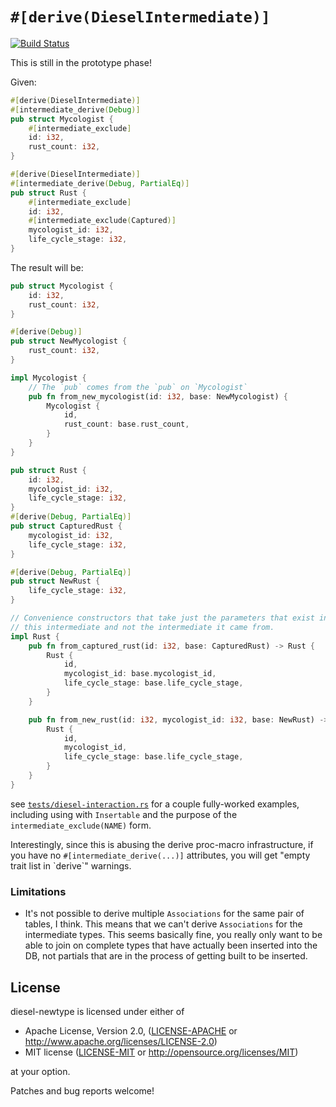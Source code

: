 # `#[derive(DieselIntermediate)]`

[![Build Status](https://travis-ci.org/quodlibetor/diesel-derive-intermediate.svg?branch=master)](https://travis-ci.org/quodlibetor/diesel-derive-intermediate)

This is still in the prototype phase!

Given:

```rust
#[derive(DieselIntermediate)]
#[intermediate_derive(Debug)]
pub struct Mycologist {
    #[intermediate_exclude]
    id: i32,
    rust_count: i32,
}

#[derive(DieselIntermediate)]
#[intermediate_derive(Debug, PartialEq)]
pub struct Rust {
    #[intermediate_exclude]
    id: i32,
    #[intermediate_exclude(Captured)]
    mycologist_id: i32,
    life_cycle_stage: i32,
}
```

The result will be:

```rust
pub struct Mycologist {
    id: i32,
    rust_count: i32,
}

#[derive(Debug)]
pub struct NewMycologist {
    rust_count: i32,
}

impl Mycologist {
    // The `pub` comes from the `pub` on `Mycologist`
    pub fn from_new_mycologist(id: i32, base: NewMycologist) {
        Mycologist {
            id,
            rust_count: base.rust_count,
        }
    }
}

pub struct Rust {
    id: i32,
    mycologist_id: i32,
    life_cycle_stage: i32,
}
#[derive(Debug, PartialEq)]
pub struct CapturedRust {
    mycologist_id: i32,
    life_cycle_stage: i32,
}

#[derive(Debug, PartialEq)]
pub struct NewRust {
    life_cycle_stage: i32,
}

// Convenience constructors that take just the parameters that exist in
// this intermediate and not the intermediate it came from.
impl Rust {
    pub fn from_captured_rust(id: i32, base: CapturedRust) -> Rust {
        Rust {
            id,
            mycologist_id: base.mycologist_id,
            life_cycle_stage: base.life_cycle_stage,
        }
    }

    pub fn from_new_rust(id: i32, mycologist_id: i32, base: NewRust) -> Rust {
        Rust {
            id,
            mycologist_id,
            life_cycle_stage: base.life_cycle_stage,
        }
    }
}
```

see [`tests/diesel-interaction.rs`](tests/diesel-interaction.rs) for a couple
fully-worked examples, including using with `Insertable` and the purpose of the
`intermediate_exclude(NAME)` form.

Interestingly, since this is abusing the derive proc-macro infrastructure, if
you have no `#[intermediate_derive(...)]` attributes, you will get
"empty trait list in \`derive\`" warnings.

### Limitations

* It's not possible to derive multiple `Associations` for the same pair of
  tables, I think. This means that we can't derive `Associations` for the
  intermediate types. This seems basically fine, you really only want to be
  able to join on complete types that have actually been inserted into the DB,
  not partials that are in the process of getting built to be inserted.

## License

diesel-newtype is licensed under either of

 * Apache License, Version 2.0, ([LICENSE-APACHE](LICENSE-APACHE) or
   http://www.apache.org/licenses/LICENSE-2.0)
 * MIT license ([LICENSE-MIT](LICENSE-MIT) or
   http://opensource.org/licenses/MIT)

at your option.

Patches and bug reports welcome!
